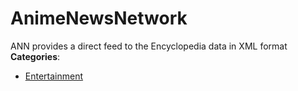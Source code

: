 # AnimeNewsNetwork


ANN provides a direct feed to the Encyclopedia data in XML format
**Categories**:

- [Entertainment](https://github/awesome-apis/awesome-apis#entertainment)



